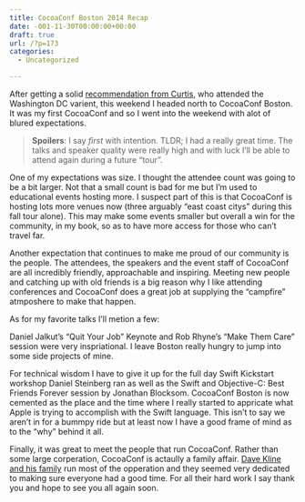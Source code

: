 ```yaml
---
title: CocoaConf Boston 2014 Recap
date: -001-11-30T00:00:00+00:00
draft: true
url: /?p=173
categories:
  - Uncategorized

---
```

After getting a solid [recommendation from Curtis][1], who attended the Washington DC varient, this weekend I headed north to CocoaConf Boston. It was my first CocoaConf and so I went into the weekend with alot of blured expectations.

> **Spoilers**: I say _first_ with intention. TLDR; I had a really great time. The talks and speaker quality were really high and with luck I&#8217;ll be able to attend again during a future &#8220;tour&#8221;.

One of my expectations was size. I thought the attendee count was going to be a bit larger. Not that a small count is bad for me but I&#8217;m used to educational events hosting more. I suspect part of this is that CocoaConf is hosting lots more venues now (three arguably &#8220;east coast citys&#8221; during this fall tour alone). This may make some events smaller but overall a win for the community, in my book, so as to have more access for those who can&#8217;t travel far.

Another expectation that continues to make me proud of our community is the people. The attendees, the speakers and the event staff of CocoaConf are all incredibly friendly, approachable and inspiring. Meeting new people and catching up with old friends is a big reason why I like attending conferences and CocoaConf does a great job at supplying the &#8220;campfire&#8221; atmposhere to make that happen.

As for my favorite talks I&#8217;ll metion a few:

Daniel Jalkut&#8217;s &#8220;Quit Your Job&#8221; Keynote and Rob Rhyne&#8217;s &#8220;Make Them Care&#8221; session were very inspriational. I leave Boston really hungry to jump into some side projects of mine.

For technical wisdom I have to give it up for the full day Swift Kickstart workshop Daniel Steinberg ran as well as the Swift and Objective-C: Best Friends Forever session by Jonathan Blocksom. CocoaConf Boston is now cemented as the place and the time where I really started to appricate what Apple is trying to accomplish with the Swift language. This isn&#8217;t to say we aren&#8217;t in for a bummpy ride but at least now I have a good frame of mind as to the &#8220;why&#8221; behind it all.

Finally, it was great to meet the people that run CocoaConf. Rather than some large corperation, CocoaConf is actaully a family affair. [Dave Kline and his family][2] run most of the opperation and they seemed very dedicated to making sure everyone had a good time. For all their hard work I say thank you and hope to see you all again soon.

 [1]: https://twitter.com/parrots
 [2]: http://cocoaconf.com/family